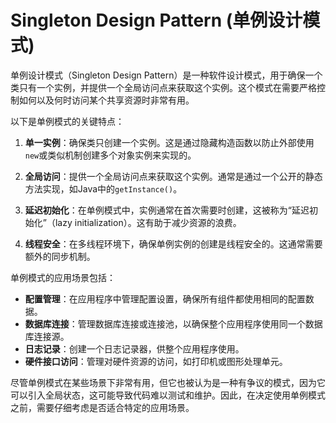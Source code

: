 # Singleton Design Pattern (单例设计模式)

单例设计模式（Singleton Design Pattern）是一种软件设计模式，用于确保一个类只有一个实例，并提供一个全局访问点来获取这个实例。这个模式在需要严格控制如何以及何时访问某个共享资源时非常有用。

以下是单例模式的关键特点：

1. **单一实例**：确保类只创建一个实例。这是通过隐藏构造函数以防止外部使用`new`或类似机制创建多个对象实例来实现的。

2. **全局访问**：提供一个全局访问点来获取这个实例。通常是通过一个公开的静态方法实现，如Java中的`getInstance()`。

3. **延迟初始化**：在单例模式中，实例通常在首次需要时创建，这被称为“延迟初始化”（lazy initialization）。这有助于减少资源的浪费。

4. **线程安全**：在多线程环境下，确保单例实例的创建是线程安全的。这通常需要额外的同步机制。

单例模式的应用场景包括：

- **配置管理**：在应用程序中管理配置设置，确保所有组件都使用相同的配置数据。
- **数据库连接**：管理数据库连接或连接池，以确保整个应用程序使用同一个数据库连接源。
- **日志记录**：创建一个日志记录器，供整个应用程序使用。
- **硬件接口访问**：管理对硬件资源的访问，如打印机或图形处理单元。

尽管单例模式在某些场景下非常有用，但它也被认为是一种有争议的模式，因为它可以引入全局状态，这可能导致代码难以测试和维护。因此，在决定使用单例模式之前，需要仔细考虑是否适合特定的应用场景。
